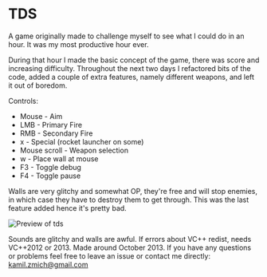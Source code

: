 TDS
===

A game originally made to challenge myself to see what I could do in an hour. It was my most productive hour ever.

During that hour I made the basic concept of the game, there was score and increasing difficulty. Throughout the next two days I refactored bits of the code, added a couple of extra features, namely different weapons, and left it out of boredom.

Controls:
* Mouse - Aim
* LMB - Primary Fire
* RMB - Secondary Fire
* x - Special (rocket launcher on some)
* Mouse scroll - Weapon selection
* w - Place wall at mouse
* F3 - Toggle debug
* F4 - Toggle pause

Walls are very glitchy and somewhat OP, they're free and will stop enemies, in which case they have to destroy them to get through. This was the last feature added hence it's pretty bad.

![Preview of tds](https://copy.com/KECEqgr4BDWf/2015-02-28_11-33-48.png)

Sounds are glitchy and walls are awful. If errors about VC++ redist, needs VC++2012 or 2013.
Made around October 2013.
If you have any questions or problems feel free to leave an issue or contact me directly: kamil.zmich@gmail.com
